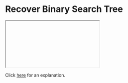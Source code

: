 # Recover Binary Search Tree 

<iframe></iframe>

Click [here](Explanation.md) for an explanation.

